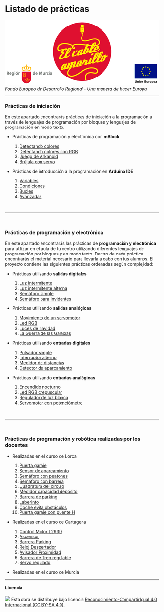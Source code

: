 # Listado de prácticas

<img src="ElCableAmarillo.png" /><br>
*Fondo Europeo de Desarrollo Regional - Una manera de hacer Europa*



***


### Prácticas de iniciación

En este apartado encontrarás prácticas de iniciación a la programación a través de lenguajes de programación por bloques y lenguajes de programación en modo texto. 

- Prácticas de programación y electrónica con **mBlock**
    1. [Detectando colores](Prácticas-de-iniciación/mBlock/Detectando-colores/)
    2. [Detectando colores con RGB](Prácticas-de-iniciación/mBlock/Detectando-colores-con-RGB/)
    3. [Juego de Arkanoid](Prácticas-de-iniciación/mBlock/Juego-de-Arkanoid/)
    4. [Brújula con servo](Prácticas-de-iniciación/mBlock/Brújula-con-servo/)
    
- Prácticas de introducción a la programación en **Arduino IDE**
    1. [Variables](Prácticas-de-iniciación/Arduino-IDE/Variables)
    2. [Condiciones](Prácticas-de-iniciación/Arduino-IDE/Condiciones)
    3. [Bucles](Prácticas-de-iniciación/Arduino-IDE/Bucles)
    4. [Avanzadas](Prácticas-de-iniciación/Arduino-IDE/Avanzadas)



<br />
<hr>
<br />



### Prácticas de programación y electrónica

En este apartado encontrarás las prácticas de **programación y electrónica** para utilizar en el aula de tu centro utilizando diferentes lenguajes de programación por bloques y en modo texto. Dentro de cada práctica encontrarás el material necesario para llevarla a cabo con tus alumnos. El proyecto contiene las siguientes prácticas ordenadas según complejidad:

- Prácticas utilizando **salidas digitales**
    1. [Luz intermitente](Salidas-digitales/Luz-intermitente/)
    2. [Luz intermitente alterna](Salidas-digitales/Luz-intermitente-alterna/)
    3. [Semáforo simple](Salidas-digitales/Semáforo-simple/)
    4. [Semáforo para invidentes](Salidas-digitales/Semáforo-para-invidentes/)
    
- Prácticas utilizando **salidas analógicas**
    1. [Movimiento de un servomotor](Salidas-analógicas/Movimiento-de-un-servomotor/)
    2. [Led RGB](Salidas-analógicas/Led-RGB/)
    3. [Luces de navidad](Salidas-analógicas/Luces-de-navidad/)
    4. [La Guerra de las Galaxias](Salidas-analógicas/La-Guerra-de-las-Galaxias/)

- Prácticas utilizando **entradas digitales**
    1. [Pulsador simple](Entradas-digitales/Pulsador-simple/)
    2. [Interruptor alterno](Entradas-digitales/Interruptor-alterno/)
    3. [Medidor de distancias](Entradas-digitales/Medidor-de-distancias/)
    4. [Detector de aparcamiento](Entradas-digitales/Detector-de-aparcamiento/)

- Prácticas utilizando **entradas analógicas**
    1. [Encendido nocturno](Entradas-analógicas/Encendido-nocturno)
    2. [Led RGB crepuscular](Entradas-analógicas/Led-RGB-crepuscular)
    3. [Regulador de luz blanca](Entradas-analógicas/Regulador-de-luz-blanca)
    4. [Servomotor con potenciómetro](Entradas-analógicas/Servomotor-con-potenciómetro)



<br />
<hr>
<br />



### Prácticas de programación y robótica realizadas por los docentes

- Realizadas en el curso de Lorca
    1. [Puerta garaje](Prácticas-docentes/Lorca/PuertaGaraje)
    2. [Sensor de aparcamiento](Prácticas-docentes/Lorca/SensorAparcamiento)
    3. [Semáforo con peatones](Prácticas-docentes/Lorca/SemáforoConPeatones)
    4. [Semáforo con barrera](Prácticas-docentes/Lorca/SemáforoConBarrera)
    5. [Cuadratura del círculo](Prácticas-docentes/Lorca/CuadraturaDelCírculo)
    6. [Medidor capacidad depósito](Prácticas-docentes/Lorca/MedidorCapacidadDepósito)
    7. [Barrera de parking](Prácticas-docentes/Lorca/BarreraDeParking)
    8. [Laberinto](Prácticas-docentes/Lorca/Laberinto)
    9. [Coche evita obstáculos](Prácticas-docentes/Lorca/CocheEvitaObstáculos)
    10. [Puerta garaje con puente H](Prácticas-docentes/Lorca/PuertaGarajePuenteH)

- Realizadas en el curso de Cartagena
    1. [Control Motor L293D](Prácticas-docentes/Cartagena/ControlMotorL293D)
    2. [Ascensor](Prácticas-docentes/Cartagena/Ascensor)
    3. [Barrera Parking](Prácticas-docentes/Cartagena/BarreraParking)
    4. [Reloj Despertador](Prácticas-docentes/Cartagena/RelojDespertador)
    5. [Avisador Proximidad](Prácticas-docentes/Cartagena/AvisadorProximidad)
    6. [Barrera de Tren regulable](Prácticas-docentes/Cartagena/BarreraDeTrenRegulable)
    7. [Servo regulado](Prácticas-docentes/Cartagena/ServoRegulado)
    

- Realizadas en el curso de Murcia



***



#### Licencia

<img src="http://i.creativecommons.org/l/by-sa/4.0/88x31.png" /> Esta obra se distribuye bajo licencia [Reconocimiento-CompartirIgual 4.0 Internacional (CC BY-SA 4.0)](https://creativecommons.org/licenses/by-sa/4.0/deed.es_ES).
